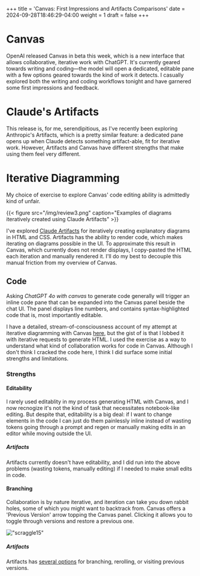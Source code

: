 +++
title = 'Canvas: First Impressions and Artifacts Comparisons'
date = 2024-09-28T18:46:29-04:00
weight = 1
draft = false
+++

# Canvas 

OpenAI released Canvas in beta this week, which is a new interface that allows collaborative, iterative work with ChatGPT. It's currently geared towards writing and coding—the model will open a dedicated, editable pane with a few options geared towards the kind of work it detects. I casually explored both the writing and coding workflows tonight and have garnered some first impressions and feedback.

# Claude's Artifacts

This release is, for me, serendipitious, as I've recently been exploring Anthropic's Artifacts, which is a pretty similar feature: a dedicated pane opens up when Claude detects something artifact-able, fit for iterative work. However, Artifacts and Canvas have different strengths that make using them feel very different.

# Iterative Diagramming

My choice of exercise to explore Canvas' code editing ability is admittedly kind of unfair. 

{{< figure src="/img/review3.png" caption="Examples of diagrams iteratively created using Claude Artifacts" >}}


I've explored [Claude Artifacts](https://gillandsiphon.github.io/posts/claude-artifacts/) for iteratively creating explanatory diagrams in HTML and CSS. Artifacts has the ability to render code, which makes iterating on diagrams possible in the UI. To approximate this result in Canvas, which currently does not render displays, I copy-pasted the HTML each iteration and manually rendered it. I'll do my best to decouple this manual friction from my overview of Canvas. 

## Code

Asking *ChatGPT 4o with canvas* to generate code generally will trigger an inline code pane that can be expanded into the Canvas panel beside the chat UI. The panel displays line numbers, and contains syntax-highlighted code that is, most importantly editable.

I have a detailed, stream-of-consciousness account of my attempt at iterative diagramming with Canvas [here](https://gillandsiphon.github.io/posts/chatgpt-canvas/), but the gist of is that I lobbed it with iterative requests to generate HTML. I used the exercise as a way to understand what kind of collaboration works for code in Canvas. Although I don't think I cracked the code here, I think I did surface some initial strengths and limitations.

### Strengths

#### Editability

I rarely used editablity in my process generating HTML with Canvas, and I now recnogize it's not the kind of task that necessitates notebook-like editing. But despite that, editability is a big deal: if I want to change elements in the code I can just do them painlessly inline instead of wasting tokens going through a prompt and regen or manually making edits in an editor while moving outside the UI.

##### Artifacts

Artifacts currently doesn't have editability, and I did run into the above problems (wasting tokens, manually editing) if I needed to make small edits in code.

#### Branching

Collaboration is by nature iterative, and iteration can take you down rabbit holes, some of which you might want to backtrack from. Canvas offers a 'Previous Version' arrow topping the Canvas panel. Clicking it allows you to toggle through versions and restore a previous one. 

!["scraggle15"](/img/scraggle15.png)


##### Artifacts

 Artifacts has [several options](https://gillandsiphon.github.io/posts/claude-artifacts/#branching) for branching, rerolling, or visiting previous versions.